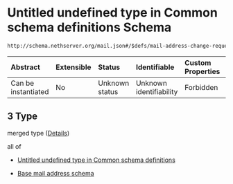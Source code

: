 # Untitled undefined type in Common schema definitions Schema

```txt
http://schema.nethserver.org/mail.json#/$defs/mail-address-change-request/oneOf/3
```



| Abstract            | Extensible | Status         | Identifiable            | Custom Properties | Additional Properties | Access Restrictions | Defined In                                      |
| :------------------ | :--------- | :------------- | :---------------------- | :---------------- | :-------------------- | :------------------ | :---------------------------------------------- |
| Can be instantiated | No         | Unknown status | Unknown identifiability | Forbidden         | Allowed               | none                | [mail.json\*](mail.json "open original schema") |

## 3 Type

merged type ([Details](mail-defs-mail-address-change-request-oneof-3.md))

all of

* [Untitled undefined type in Common schema definitions](mail-defs-mail-address-change-request-oneof-3-allof-0.md "check type definition")

* [Base mail address schema](mail-defs-base-mail-address-schema.md "check type definition")
